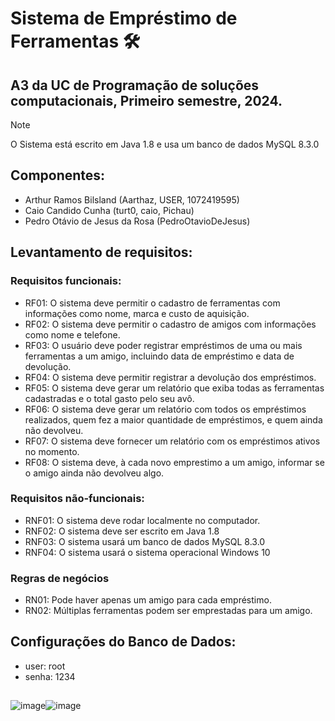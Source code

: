 # Sistema de Empréstimo de Ferramentas 🛠️
## A3 da UC de Programação de soluções computacionais, Primeiro semestre, 2024.
> [!NOTE]
> O Sistema está escrito em Java 1.8 e usa um banco de dados MySQL 8.3.0  

## Componentes:
- Arthur Ramos Bilsland (Aarthaz, USER, 1072419595)  
- Caio Candido Cunha (turt0, caio, Pichau)  
- Pedro Otávio de Jesus da Rosa (PedroOtavioDeJesus)  

## Levantamento de requisitos:  
### Requisitos funcionais:  
- RF01: O sistema deve permitir o cadastro de ferramentas com informações como nome, marca e custo de aquisição.  
- RF02: O sistema deve permitir o cadastro de amigos com informações como nome e telefone.  
- RF03: O usuário deve poder registrar empréstimos de uma ou mais ferramentas a um amigo, incluindo data de empréstimo e data de devolução.
- RF04: O sistema deve permitir registrar a devolução dos empréstimos.  
- RF05: O sistema deve gerar um relatório que exiba todas as ferramentas cadastradas e o total gasto pelo seu avô.  
- RF06: O sistema deve gerar um relatório com todos os empréstimos realizados, quem fez a maior quantidade de empréstimos, e quem ainda não devolveu. 
- RF07: O sistema deve fornecer um relatório com os empréstimos ativos no momento.  
- RF08: O sistema deve, à cada novo emprestimo a um amigo, informar se o amigo ainda não devolveu algo.  

### Requisitos não-funcionais:  
- RNF01: O sistema deve rodar localmente no computador.  
- RNF02: O sistema deve ser escrito em Java 1.8
- RNF03: O sistema usará um banco de dados MySQL 8.3.0
- RNF04: O sistema usará o sistema operacional Windows 10

### Regras de negócios  
- RN01: Pode haver apenas um amigo para cada empréstimo.  
- RN02: Múltiplas ferramentas podem ser emprestadas para um amigo.  

## Configurações do Banco de Dados:  
- user: root  
- senha: 1234  
##
![image](https://github.com/Aarthaz/SistemaEmprestimo/assets/165083337/e80242bf-145a-44e5-8cb2-becfed29d41a)![image](https://github.com/Aarthaz/SistemaEmprestimo/assets/165083337/143c9563-511a-4999-9b04-b5cae35511ec)
